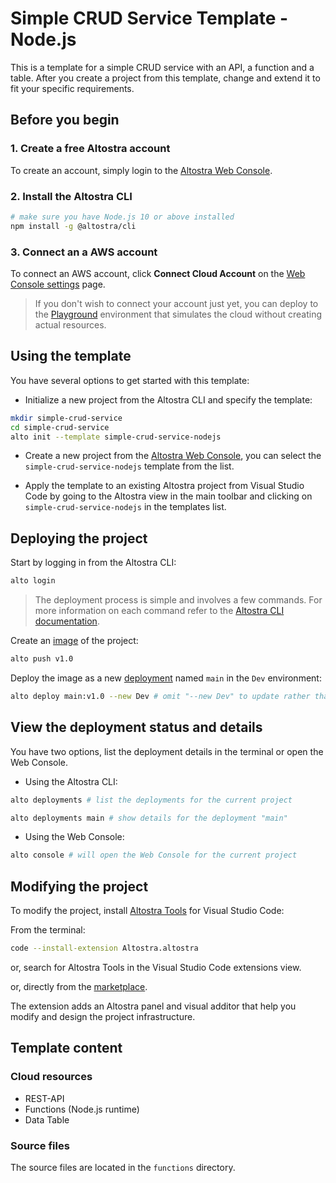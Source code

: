 # Simple CRUD Service Template - Node.js

This is a template for a simple CRUD service with an API, a function and a table.
After you create a project from this template, change and extend it to fit your
specific requirements.

## Before you begin

### 1. Create a free Altostra account
To create an account, simply login to the [Altostra Web Console](https://app.altostra.com).

### 2. Install the Altostra CLI
```sh
# make sure you have Node.js 10 or above installed
npm install -g @altostra/cli
```

### 3. Connect an a AWS account
To connect an AWS account, click **Connect Cloud Account** on the [Web Console settings](https://app.altostra.com/settings) page.

> If you don't wish to connect your account just yet, you can deploy to the [Playground](https://docs.altostra.com/reference/concepts/playground-environment.html) environment that simulates the cloud without creating actual resources.

## Using the template

You have several options to get started with this template:
* Initialize a new project from the Altostra CLI and specify the template:

```sh
mkdir simple-crud-service
cd simple-crud-service
alto init --template simple-crud-service-nodejs
```

* Create a new project from the [Altostra Web Console](https://app.altostra.com/projects), you can select the `simple-crud-service-nodejs` template from the list.

* Apply the template to an existing Altostra project from Visual Studio Code by going to the Altostra view in the main toolbar and clicking on `simple-crud-service-nodejs` in the templates list.

## Deploying the project

Start by logging in from the Altostra CLI:
```sh
alto login
```

>The deployment process is simple and involves a few commands.
>For more information on each command refer to the [Altostra CLI documentation](https://docs.altostra.com/reference/CLI/altostra-cli.html).

Create an [image](https://docs.altostra.com/howto/projects/deploy-project.html#create-a-project-image) of the project:
```sh
alto push v1.0
```

Deploy the image as a new
[deployment](https://docs.altostra.com/reference/concepts/deployments.html) named `main` in the `Dev` environment:
```sh
alto deploy main:v1.0 --new Dev # omit "--new Dev" to update rather than create
```

## View the deployment status and details
You have two options, list the deployment details in the terminal or open the Web Console.

* Using the Altostra CLI:
```sh
alto deployments # list the deployments for the current project
```
```sh
alto deployments main # show details for the deployment "main"
```

* Using the Web Console:
```sh
alto console # will open the Web Console for the current project
```

## Modifying the project
To modify the project, install [Altostra Tools](https://marketplace.visualstudio.com/items?itemName=Altostra.altostra) for Visual Studio Code:

From the terminal:
```sh
code --install-extension Altostra.altostra
```

or, search for Altostra Tools in the Visual Studio Code extensions view.

or, directly from the [marketplace](https://marketplace.visualstudio.com/items?itemName=Altostra.altostra).

The extension adds an Altostra panel and visual additor that help you modify and
design the project infrastructure.

## Template content

### Cloud resources
* REST-API
* Functions (Node.js runtime)
* Data Table

### Source files
The source files are located in the `functions` directory.
